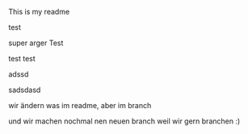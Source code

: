 This is my readme

test


super arger Test

test  test

adssd

sadsdasd

wir ändern was im readme, aber im branch

und wir machen nochmal nen neuen branch weil wir gern branchen :)